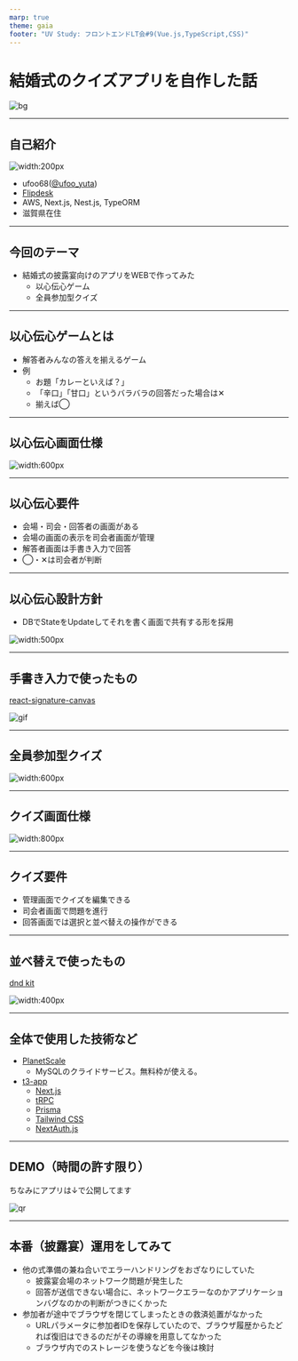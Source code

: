 ```yaml
---
marp: true
theme: gaia
footer: "UV Study: フロントエンドLT会#9(Vue.js,TypeScript,CSS)"
---
```


# 結婚式のクイズアプリを自作した話

![bg](./assets/wedding.jpg)

---

## 自己紹介

![width:200px](./assets/icon.png)

- ufoo68([@ufoo_yuta](https://twitter.com/ufoo_yuta))
- [Flipdesk](https://flipdesk.jp/)
- AWS, Next.js, Nest.js, TypeORM
- 滋賀県在住

---

## 今回のテーマ

- 結婚式の披露宴向けのアプリをWEBで作ってみた
  - 以心伝心ゲーム
  - 全員参加型クイズ

---

## 以心伝心ゲームとは

- 解答者みんなの答えを揃えるゲーム
- 例
  - お題「カレーといえば？」
  - 「辛口」「甘口」というバラバラの回答だった場合は✕
  - 揃えば◯

---

## 以心伝心画面仕様

![width:600px](./assets/ishindenshin.jpg)

---

## 以心伝心要件

- 会場・司会・回答者の画面がある
- 会場の画面の表示を司会者画面が管理
- 解答者画面は手書き入力で回答
- ◯・✕は司会者が判断

---

## 以心伝心設計方針

- DBでStateをUpdateしてそれを書く画面で共有する形を採用

![width:500px](./assets/ishindenshin-blueprint.jpg)


---

## 手書き入力で使ったもの

[react-signature-canvas](https://www.npmjs.com/package/react-signature-canvas)

![gif](https://camo.githubusercontent.com/ae6bce7b0124678d8cc266dc213b7383a1b4992ff9daa8e8734d25b1ca2c808d/68747470733a2f2f6d656469612e67697068792e636f6d2f6d656469612f4b4831656d585956496831685436557272552f67697068792e676966)

---

## 全員参加型クイズ

![width:600px](./assets/question.jpg)

---

## クイズ画面仕様

![width:800px](./assets/quiz.jpg)

---

## クイズ要件

- 管理画面でクイズを編集できる
- 司会者画面で問題を進行
- 回答画面では選択と並べ替えの操作ができる

---

## 並べ替えで使ったもの

[dnd kit](https://dndkit.com/)

![width:400px](https://dndkit.com/concepts-illustration.svg)

---

## 全体で使用した技術など

- [PlanetScale](https://planetscale.com/)
  - MySQLのクライドサービス。無料枠が使える。
- [t3-app](https://create.t3.gg/)
  - [Next.js](https://nextjs.org/)
  - [tRPC](https://trpc.io/)
  - [Prisma](https://www.prisma.io/)
  - [Tailwind CSS](https://tailwindcss.com/)
  - [NextAuth.js](https://next-auth.js.org/)

---

## DEMO（時間の許す限り）

ちなみにアプリは↓で公開してます

![qr](./assets/orenoquiz-qr.png)

----

## 本番（披露宴）運用をしてみて

- 他の式準備の兼ね合いでエラーハンドリングをおざなりにしていた
  - 披露宴会場のネットワーク問題が発生した
  - 回答が送信できない場合に、ネットワークエラーなのかアプリケーションバグなのかの判断がつきにくかった
- 参加者が途中でブラウザを閉じてしまったときの救済処置がなかった
  - URLパラメータに参加者IDを保存していたので、ブラウザ履歴からたどれば復旧はできるのだがその導線を用意してなかった
  - ブラウザ内でのストレージを使うなどを今後は検討

